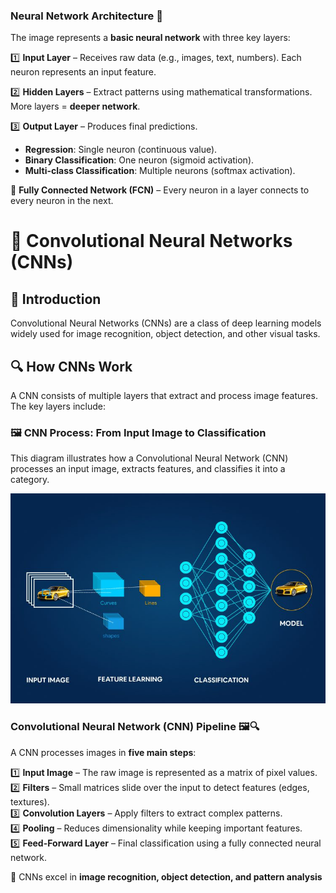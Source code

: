 ### **Neural Network Architecture** 🧠  

The image represents a **basic neural network** with three key layers:  

1️⃣ **Input Layer** – Receives raw data (e.g., images, text, numbers). Each neuron represents an input feature.  

2️⃣ **Hidden Layers** – Extract patterns using mathematical transformations. More layers = **deeper network**.  

3️⃣ **Output Layer** – Produces final predictions.  
   - **Regression**: Single neuron (continuous value).  
   - **Binary Classification**: One neuron (sigmoid activation).  
   - **Multi-class Classification**: Multiple neurons (softmax activation).  

🔹 **Fully Connected Network (FCN)** – Every neuron in a layer connects to every neuron in the next.  
  


# 🚀 Convolutional Neural Networks (CNNs)

## 📌 Introduction
Convolutional Neural Networks (CNNs) are a class of deep learning models widely used for image recognition, object detection, and other visual tasks.

## 🔍 How CNNs Work
A CNN consists of multiple layers that extract and process image features. The key layers include:


### 🖼 CNN Process: From Input Image to Classification

This diagram illustrates how a Convolutional Neural Network (CNN) processes an input image, extracts features, and classifies it into a category.

![CNN Image](images-CNN/input%20image.jpg)


### **Convolutional Neural Network (CNN) Pipeline** 🖼️🔍  

A CNN processes images in **five main steps**:  

1️⃣ **Input Image** – The raw image is represented as a matrix of pixel values.  
2️⃣ **Filters** – Small matrices slide over the input to detect features (edges, textures).  
3️⃣ **Convolution Layers** – Apply filters to extract complex patterns.  
4️⃣ **Pooling** – Reduces dimensionality while keeping important features.  
5️⃣ **Feed-Forward Layer** – Final classification using a fully connected neural network.  

🔹 CNNs excel in **image recognition, object detection, and pattern analysis**


